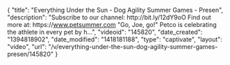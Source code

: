 {
    "title": "Everything Under the Sun - Dog Agility Summer Games - Presen",
    "description": "Subscribe to our channel: http:\/\/bit.ly\/12dY9oO Find out more at: https:\/\/www.petsummer.com \"Go, Joe, go!\" Petco is celebrating the athlete in every pet by h...",
    "videoid": "145820",
    "date_created": "1394818902",
    "date_modified": "1418181188",
    "type": "captivate",
    "layout": "video",
    "url": "\/v\/everything-under-the-sun-dog-agility-summer-games-presen\/145820"
}